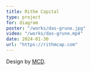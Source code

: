 ```yaml
---
title: Rithm Capital
type: project
for: diagram
poster: "/works/das-grune.jpg"
video: "/works/das-grune.mp4"
date: 2024-01-30
url: "https://rithmcap.com"
---
```


Design by [MCD](https://www.mcdpartners.com/).